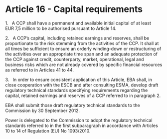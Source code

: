 # Article 16 - Capital requirements


1.   A CCP shall have a permanent and available initial capital of at least EUR 7,5 million to be authorised pursuant to Article 14.

2.   A CCP’s capital, including retained earnings and reserves, shall be proportionate to the risk stemming from the activities of the CCP. It shall at all times be sufficient to ensure an orderly winding-down or restructuring of the activities over an appropriate time span and an adequate protection of the CCP against credit, counterparty, market, operational, legal and business risks which are not already covered by specific financial resources as referred to in Articles 41 to 44.

3.   In order to ensure consistent application of this Article, EBA shall, in close cooperation with the ESCB and after consulting ESMA, develop draft regulatory technical standards specifying requirements regarding the capital, retained earnings and reserves of a CCP referred to in paragraph 2.

EBA shall submit those draft regulatory technical standards to the Commission by 30 September 2012.

Power is delegated to the Commission to adopt the regulatory technical standards referred to in the first subparagraph in accordance with Articles 10 to 14 of Regulation (EU) No 1093/2010.
